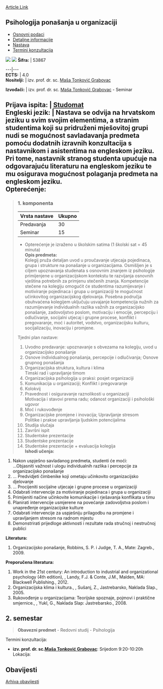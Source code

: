 [Article Link](https://www.fhs.hr/predmet/ppuo)

## Psihologija ponašanja u organizaciji
  * [Osnovni podaci](https://www.fhs.hr/predmet/ppuo#v1id-523809_520886_1_0 "Osnovni podaci")
  * [Detaljne informacije](https://www.fhs.hr/predmet/ppuo#v1id-523809_520886_1_1 "Detaljne informacije")
  * [Nastava](https://www.fhs.hr/predmet/ppuo#v1id-523809_520886_1_2 "Nastava")
  * [Termini konzultacija](https://www.fhs.hr/predmet/ppuo#v1id-523809_520886_1_3 "Termini konzultacija")


[![](https://www.fhs.hr/img/flags/gif/hr.gif)](https://www.fhs.hr/predmet/ppuo) [![](https://www.fhs.hr/img/flags/gif/gb.gif)](https://www.fhs.hr/en/course/poob)
**Šifra:** |  53867  
  
---|---  
**ECTS:** |  4.0   
**Nositelji:** |  izv. prof. dr. sc. [Maša Tonković Grabovac](https://www.fhs.hr/djelatnik/masa.tonkovic_grabovac)   
  
**Izvođači:** |  izv. prof. dr. sc. [Maša Tonković Grabovac](https://www.fhs.hr/djelatnik/masa.tonkovic_grabovac) - Seminar  
  
**Prijava ispita:** |  [Studomat](http://www.isvu.hr/studomat)  
**Engleski jezik:** |  Nastava se odvija na hrvatskom jeziku u svim svojim elementima, a stranim studentima koji su pridruženi mješovitoj grupi nudi se mogućnost savladavanja predmeta pomoću dodatnih izravnih konzultacija s nastavnikom i asistentima na engleskom jeziku. Pri tome, nastavnik stranog studenta upućuje na odgovarajuću literaturu na engleskom jeziku te mu osigurava mogućnost polaganja predmeta na engleskom jeziku.   
**Opterećenje:**  
---  
> ### 1. komponenta
> | Vrsta nastave | Ukupno  
> ---|---  
> Predavanja | 30  
> Seminar | 15  
> * Opterećenje je izraženo u školskim satima (1 školski sat = 45 minuta)   
**Opis predmeta:**  
> Kolegij pruža detaljan uvod u proučavanje utjecaja pojedinaca, grupa i strukture na ponašanje u organizacijama. Osmišljen je s ciljem upoznavanja studenata s osnovnim znanjem iz psihologije primijenjene u organizacijskom kontekstu te razvijanja osnovnih vještina potrebnih za primjenu stečenih znanja. Kompetencije stečene na kolegiju omogućit će studentima razumijevanje i motiviranje pojedinaca i grupa u organizaciji te mogućnost učinkovitog organizacijskog djelovanja. Posebna područja obuhvaćena kolegijem uključuju usvajanje kompetencija nužnih za razumijevanje individualnih razlika važnih za organizacijsko ponašanje, zadovoljstvo poslom, motivaciju i emocije, percepciju i odlučivanje, socijalni utjecaj i grupne procese, konflikt i pregovaranje, moć i autoritet, vodstvo, organizacijsku kulturu, socijalizaciju, inovaciju i promjene.  
>    
>  Tjedni plan nastave:  
>  1. Uvodno predavanje: upoznavanje s obvezama na kolegiju, uvod u organizacijsko ponašanje  
>  2. Osnove individualnog ponašanja, percepcije i odlučivanja; Osnove grupnog ponašanja  
>  3. Organizacijska struktura, kultura i klima  
>  Timski rad i upravljanje timom  
>  4. Organizacijska psihologija u praksi: posjet organizaciji   
>  5. Komunikacija u organizaciji; Konflikt i pregovaranje  
>  6. Kolokvij  
>  7. Pravednost i osiguravanje raznolikosti u organizaciji  
>  Motivacija i stavovi prema radu; odanost organizaciji i psihološki ugovor  
>  8. Moć i rukovođenje  
>  9. Organizacijske promjene i inovacija; Upravljanje stresom  
>  Politike i prakse upravljanja ljudskim potencijalima  
>  10. Studija slučaja  
>  11. Završni ispit  
>  12. Studentske prezentacije  
>  13. Studentske prezentacije  
>  14. Studentske prezentacije + evaluacija kolegija  
**Ishodi učenja:**  
  1. Nakon uspješno savladanog predmeta, studenti će moći:  
...Objasniti važnost i ulogu individualnih razlika i percepcije za organizacijsko ponašanje
  2. ... Predvidjeti čimbenike koji ometaju učinkovito organizacijsko djelovanje
  3. ... Procijeniti socijalne utjecaje i grupne procese u organizaciji
  4. Odabrati intervencije za motiviranje pojedinaca i grupa u organizaciji
  5. Primijeniti načine učinkovite komunikacije i rješavanja konflikata u timu
  6. Planirati intervencije usmjerene na povećanje zadovoljstva poslom i unapređenje organizacijske kulture
  7. Odabrati intervencije za uspješniju prilagodbu na promjene i upravljanjem stresom na radnom mjestu
  8. Demonstrirati prijedloge aktivnosti i rezultate rada stručnoj i nestručnoj publici

  
**Literatura:**  
  1. Organizacijsko ponašanje, Robbins, S. P. i Judge, T. A., Mate: Zagreb., 2009. 

  
**Preporučena literatura:**  
  1. Work in the 21st century: An introduction to industrial and organizational psychology (4th edition), , Landy, F.J. & Conte, J.M., Malden, MA: Blackwell Publishing., 2012.
  2. Organizacijska klima i kultura., , Sušanj, Z., Jastrebarsko, Naklada Slap., 2005.
  3. Rukovođenje u organizacijama: Teorijske spoznaje, pojmovi i praktične smjernice., , Yukl, G., Naklada Slap: Jastrebarsko., 2008.

  
**2. semestar**  
---  
> **Obavezni predmet** - Redovni studij - Psihologija  
>   
Termini konzultacija: 
  * **izv. prof. dr. sc.[Maša Tonković Grabovac](https://www.fhs.hr/djelatnik/masa.tonkovic_grabovac)**: 
Srijedom 9:20-10:20h
Lokacija: 


## Obavijesti
[Arhiva obavijesti](https://www.fhs.hr/predmet/ppuo?@=20oyd#news_78980 "Arhiva obavijesti")

